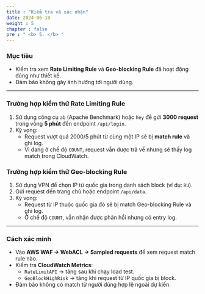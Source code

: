 ```yaml
---
title : "Kiểm tra và xác nhận"
date: 2024-06-18 
weight : 5 
chapter : false
pre : " <b> 5. </b> "
---
```


### Mục tiêu
- Kiểm tra xem **Rate Limiting Rule** và **Geo-blocking Rule** đã hoạt động đúng như thiết kế.
- Đảm bảo không gây ảnh hưởng tới người dùng.

---

### Trường hợp kiểm thử Rate Limiting Rule
1. Sử dụng công cụ `ab` (Apache Benchmark) hoặc `hey` để gửi **3000 request** trong vòng **5 phút** đến endpoint `/api/login`.
2. Kỳ vọng:
   - Request vượt quá 2000/5 phút từ cùng một IP sẽ bị **match rule** và ghi log.
   - Vì đang ở chế độ `COUNT`, request vẫn được trả về nhưng sẽ thấy log match trong CloudWatch.



### Trường hợp kiểm thử Geo-blocking Rule
1. Sử dụng VPN để chọn IP từ quốc gia trong danh sách block (ví dụ: `RU`).
2. Gửi request đến trang chủ hoặc endpoint `/api/data`.
3. Kỳ vọng:
   - Request từ IP thuộc quốc gia đó sẽ bị match Geo-blocking Rule và ghi log.
   - Ở chế độ `COUNT`, vẫn nhận được phản hồi nhưng có entry log.

---

### Cách xác minh
- Vào **AWS WAF → WebACL → Sampled requests** để xem request match rule nào.
- Kiểm tra **CloudWatch Metrics**:
  - `RateLimitAPI` → tăng sau khi chạy load test.
  - `GeoBlockHighRisk` → tăng khi request từ IP quốc gia bị block.
- Đảm bảo không có match từ người dùng hợp lệ ngoài dự kiến.

